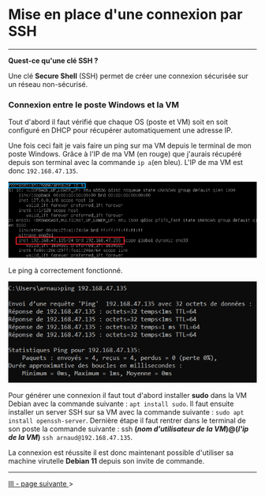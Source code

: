 # Mise en place d'une connexion par SSH
---

**Quest-ce qu'une clé SSH ?**

Une clé **Secure Shell** (SSH) permet de créer une connexion sécurisée sur un réseau non-sécurisé.

### Connexion entre le poste Windows et la VM

Tout d'abord il faut vérifié que chaque OS (poste et VM) soit en soit configuré en DHCP pour récupérer automatiquement une adresse IP.

Une fois ceci fait je vais faire un ping sur ma VM depuis le terminal de mon poste Windows. Grâce à l'IP de ma VM (en rouge) que j'aurais récupéré depuis son terminal avec la commande ```ip a```(en bleu). L'IP de ma VM est donc ```192.168.47.135```.

![](Img/ipa.png)

Le ping à correctement fonctionné.

![](Img/ping.PNG)

Pour générer une connexion il faut tout d'abord installer **sudo** dans la VM Debian avec la commande suivante : ```apt install sudo```.
Il faut ensuite installer un server SSH sur sa VM avec la commande suivante : ```sudo apt install openssh-server```.
Dernière étape il faut rentrer dans le terminal de son poste la commande suivante : ssh __(*nom d'utilisateur de la VM*)@(*l'ip de la VM*)__ ```ssh arnaud@192.168.47.135```.

La connexion est réussite il est donc maintenant possible d'utiliser sa machine virutelle **Debian 11** depuis son invite de commande.

---

[III - page suivante ](https://github.com/Anescoo/Linux-B2-TP1/blob/main/ETAPE3.md) >


